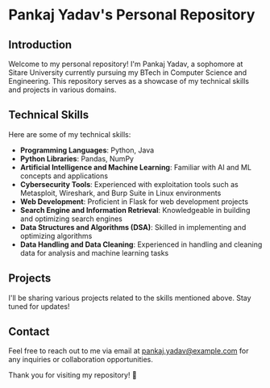 # Pankaj Yadav's Personal Repository

## Introduction
Welcome to my personal repository! I'm Pankaj Yadav, a sophomore at Sitare University currently pursuing my BTech in Computer Science and Engineering. This repository serves as a showcase of my technical skills and projects in various domains.

## Technical Skills
Here are some of my technical skills:
- **Programming Languages**: Python, Java
- **Python Libraries**: Pandas, NumPy
- **Artificial Intelligence and Machine Learning**: Familiar with AI and ML concepts and applications
- **Cybersecurity Tools**: Experienced with exploitation tools such as Metasploit, Wireshark, and Burp Suite in Linux environments
- **Web Development**: Proficient in Flask for web development projects
- **Search Engine and Information Retrieval**: Knowledgeable in building and optimizing search engines
- **Data Structures and Algorithms (DSA)**: Skilled in implementing and optimizing algorithms
- **Data Handling and Data Cleaning**: Experienced in handling and cleaning data for analysis and machine learning tasks

## Projects
I'll be sharing various projects related to the skills mentioned above. Stay tuned for updates!

## Contact
Feel free to reach out to me via email at [pankaj.yadav@example.com](mailto:pankaj.yadav@example.com) for any inquiries or collaboration opportunities.

Thank you for visiting my repository! 🚀

